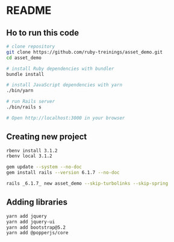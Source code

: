# README

## Ho to run this code

```bash
# clone repository
git clone https://github.com/ruby-treinings/asset_demo.git
cd asset_demo

# install Ruby dependencies with bundler
bundle install

# install JavaScript dependencies with yarn
./bin/yarn

# run Rails server
./bin/rails s

# Open http://localhost:3000 in your browser
```

## Creating new project

```bash
rbenv install 3.1.2
rbenv local 3.1.2

gem update --system --no-doc
gem install rails --version 6.1.7 --no-doc

rails _6.1.7_ new asset_demo --skip-turbolinks --skip-spring
```

## Adding libraries

```bash
yarn add jquery
yarn add jquery-ui
yarn add bootstrap@5.2
yarn add @popperjs/core
```
